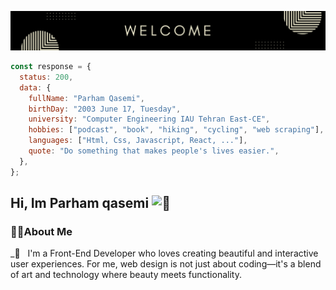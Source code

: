 ![head](https://github.com/parham-qasemi/parham-qasemi/blob/main/welcome.png?raw=true)

```javascript
const response = {
  status: 200,
  data: {
    fullName: "Parham Qasemi",
    birthDay: "2003 June 17, Tuesday",
    university: "Computer Engineering IAU Tehran East-CE",
    hobbies: ["podcast", "book", "hiking", "cycling", "web scraping"],
    languages: ["Html, Css, Javascript, React, ..."],
    quote: "Do something that makes people's lives easier.",
  },
};
```
<h2>Hi, Im Parham qasemi<picture>
  <source srcset="https://fonts.gstatic.com/s/e/notoemoji/latest/1f44b_1f3fb/512.webp" type="image/webp">
  <img src="https://fonts.gstatic.com/s/e/notoemoji/latest/1f44b_1f3fb/512.gif" alt="👋" width="32" height="32">
</picture></h2>

<h3>👨‍💻About Me</h3>
_🤔 &nbsp; I'm a Front-End Developer who loves creating beautiful and interactive user experiences. For me, web design is not just about coding—it's a blend of art and technology where beauty meets functionality.



